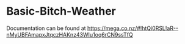 # Basic-Bitch-Weather
Documentation can be found at https://mega.co.nz/#!htQi0RSL!aR--nMyUBFAmapxJtqczHAKnz43WIu1oq6rCN9ssTfQ
